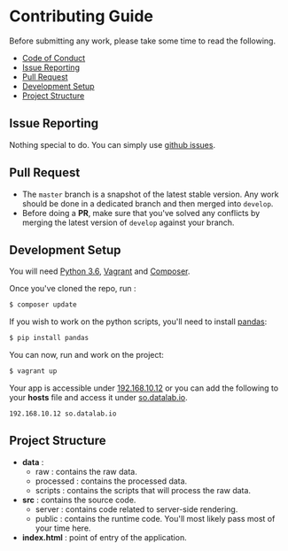 #  Contributing Guide



Before submitting any work, please take some time to read the following.

* [Code of Conduct](../.github/CODE_OF_CONDUCT.md)
* [Issue Reporting](#issue-reporting)
* [Pull Request](#pull-request)
* [Development Setup](#development-setup)
* [Project Structure](#project-structure)



## Issue Reporting

Nothing special to do. You can simply use [github issues](https://github.com/kayoumido/PRW3-SO-Survey/issues).



## Pull Request

* The `master` branch is a snapshot of the latest stable version. Any work should be done in a dedicated branch and then merged into `develop`.
* Before doing a **PR**, make sure that you've solved any conflicts by merging the latest version of `develop` against your branch.



## Development Setup

You will need [Python 3.6](https://www.python.org/),  [Vagrant](https://www.vagrantup.com/) and [Composer](https://getcomposer.org/).

Once you've cloned the repo, run :

```bash
$ composer update
```

If you wish to work on the python scripts, you'll need to install [pandas](https://pandas.pydata.org/):

```bash
$ pip install pandas
```

You can now, run and work on the project:

```bash
$ vagrant up
```

Your app is accessible under [192.168.10.12](192.168.10.1) or you can add the following to your **hosts** file and access it under [so.datalab.io](http://so.datalab.io/).

```
192.168.10.12 so.datalab.io
```



## Project Structure

* **data** : 
  * raw : contains the raw data.
  * processed : contains the processed data.
  * scripts : contains the scripts that will process the raw data.
* **src** : contains the source code.
  * server : contains code related to server-side rendering.
  * public : contains the runtime code. You'll most likely pass most of your time here.
* **index.html** : point of entry of the application.